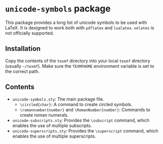# `unicode-symbols` package

This package provides a long list of unicode symbols to be used with LaTeX.
It is designed to work both with `pdflatex` and `lualatex`. `xelatex` is not officially supported.

## Installation

Copy the contents of the `texmf` directory into your local `texmf` directory (usually `~/texmf`).
Make sure the `TEXMFHOME` environment variable is set to the correct path.

## Contents

- `unicode-symbols.sty`: The main package file.
  - `\circled{char}`: A command to create circled symbols.
  - `\romannumber{number}` and `\RomanNumber{number}`: Commands to create roman numerals.
- `unicode-subscripts.sty`: Provides the `\subscript` command, which enables the use of multiple subscripts.
- `unicode-superscripts.sty`: Provides the `\superscript` command, which enables the use of multiple superscripts.
